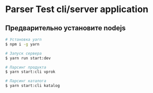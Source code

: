 # Parser Test cli/server application

## Предварительно установите nodejs

```bash
# Установка yarn
$ npm i -g yarn

# Запуск сервера
$ yarn run start:dev

# Парсинг продукта
$ yarn start:cli vprok

# Парсинг каталога 
$ yarn start:cli katalog
```
